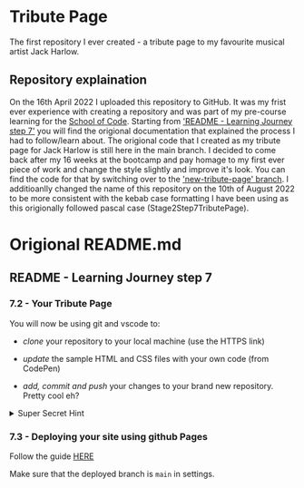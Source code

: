 # Tribute Page

The first repository I ever created - a tribute page to my favourite musical artist Jack Harlow.

## Repository explaination

On the 16th April 2022 I uploaded this repository to GitHub. It was my frist ever experience with creating a repository and was part of my pre-course learning for the [School of Code](https://www.schoolofcode.co.uk/). Starting from ['README - Learning Journey step 7'](#readme---learning-journey-step-7) you will find the origional documentation that explained the process I had to follow/learn about. The origional code that I created as my tribute page for Jack Harlow is still here in the main branch. I decided to come back after my 16 weeks at the bootcamp and pay homage to my first ever piece of work and change the style slightly and improve it's look. You can find the code for that by switching over to the ['new-tribute-page' branch](https://github.com/pattisoj/tribute-page-jack-harlow/tree/new-tribute-page). I additioanlly changed the name of this repository on the 10th of August 2022 to be more consistent with the kebab case formatting I have been using as this origionally followed pascal case (Stage2Step7TributePage).


# Origional README.md

## README - Learning Journey step 7

### 7.2 - Your Tribute Page

You will now be using git and vscode to:

  * _clone_ your repository to your local machine (use the HTTPS link)

  * _update_ the sample HTML and CSS files with your own code (from CodePen) 

  * _add, commit and push_ your changes to your brand new repository. Pretty cool eh?

<details>
  <summary>Super Secret Hint</summary>
  All of these steps have been covered in step 6 of your *learning journey* if you need any clues as to what to do maybe think about looking back at these resources 🤷
 
 Link to instructions on cloning:https://docs.github.com/en/repositories/creating-and-managing-repositories/cloning-a-repository
</details>

### 7.3 - Deploying your site using github Pages

Follow the guide [HERE](https://docs.github.com/en/pages/getting-started-with-github-pages/creating-a-github-pages-site)

Make sure that the deployed branch is `main` in settings.
